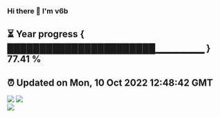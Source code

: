 ### Hi there 👋  I'm v6b  
⏳ Year progress { ███████████████████████▁▁▁▁▁▁▁ } 77.41 %
---
⏰ Updated on Mon, 10 Oct 2022 12:48:42 GMT
---
![](https://github-readme-stats.vercel.app/api?username=v6b&bg_color=30,e96443,904e95&title_color=fff&text_color=fff&layout=compact)
![](https://github-readme-stats.vercel.app/api/top-langs/?username=v6b&layout=compact&bg_color=30,e96443,904e95&title_color=fff&text_color=fff)  
![](https://gcore.jsdelivr.net/gh/v6b/v6b@main/assets/github-contribution-grid-snake.svg)

